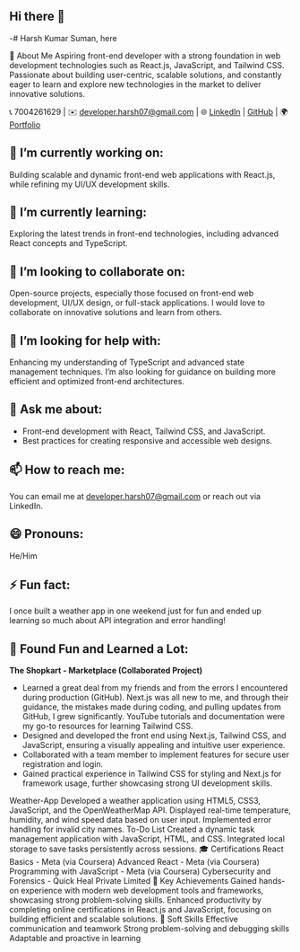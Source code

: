 ## Hi there 👋

<!--
**harshkumar1302/harshkumar1302** is a ✨ _special_ ✨ repository because its `README.md` (this file) appears on your GitHub profile.

Here are some ideas to get you started:



---

Feel free to clone my repositories and contribute to the open-source projects I’m working on. Let’s connect and build something great!

-->

-# Harsh Kumar Suman, here

💫 About Me
Aspiring front-end developer with a strong foundation in web development technologies such as React.js, JavaScript, and Tailwind CSS. Passionate about building user-centric, scalable solutions, and constantly eager to learn and explore new technologies in the market to deliver innovative solutions.

📞 7004261629 | ✉️ developer.harsh07@gmail.com | 🌐 [LinkedIn](https://www.linkedin.com/in/harshkumarsuman/) | [GitHub](https://github.com/HarshKumarSuman) | 🌍 [Portfolio](https://developerharshkumar.netlify.app/)

## 🔭 I’m currently working on:
Building scalable and dynamic front-end web applications with React.js, while refining my UI/UX development skills.

## 🌱 I’m currently learning:
Exploring the latest trends in front-end technologies, including advanced React concepts and TypeScript.

## 👯 I’m looking to collaborate on:
Open-source projects, especially those focused on front-end web development, UI/UX design, or full-stack applications. I would love to collaborate on innovative solutions and learn from others.

## 🤔 I’m looking for help with:
Enhancing my understanding of TypeScript and advanced state management techniques. I’m also looking for guidance on building more efficient and optimized front-end architectures.

## 💬 Ask me about:
- Front-end development with React, Tailwind CSS, and JavaScript.
- Best practices for creating responsive and accessible web designs.

## 📫 How to reach me:
You can email me at [developer.harsh07@gmail.com](mailto:developer.harsh07@gmail.com) or reach out via LinkedIn.

## 😄 Pronouns:
He/Him

## ⚡ Fun fact:
I once built a weather app in one weekend just for fun and ended up learning so much about API integration and error handling!

## 🤯 Found Fun and Learned a Lot:
**The Shopkart - Marketplace (Collaborated Project)**

- Learned a great deal from my friends and from the errors I encountered during production (GitHub). Next.js was all new to me, and through their guidance, the mistakes made during coding, and pulling updates from GitHub, I grew significantly. YouTube tutorials and documentation were my go-to resources for learning Tailwind CSS.
- Designed and developed the front end using Next.js, Tailwind CSS, and JavaScript, ensuring a visually appealing and intuitive user experience.
- Collaborated with a team member to implement features for secure user registration and login.
- Gained practical experience in Tailwind CSS for styling and Next.js for framework usage, further showcasing strong UI development skills.



















Weather-App
Developed a weather application using HTML5, CSS3, JavaScript, and the OpenWeatherMap API.
Displayed real-time temperature, humidity, and wind speed data based on user input.
Implemented error handling for invalid city names.
To-Do List
Created a dynamic task management application with JavaScript, HTML, and CSS.
Integrated local storage to save tasks persistently across sessions.
🎓 Certifications
React Basics - Meta (via Coursera)
Advanced React - Meta (via Coursera)
Programming with JavaScript - Meta (via Coursera)
Cybersecurity and Forensics - Quick Heal Private Limited
🔑 Key Achievements
Gained hands-on experience with modern web development tools and frameworks, showcasing strong problem-solving skills.
Enhanced productivity by completing online certifications in React.js and JavaScript, focusing on building efficient and scalable solutions.
🧠 Soft Skills
Effective communication and teamwork
Strong problem-solving and debugging skills
Adaptable and proactive in learning
